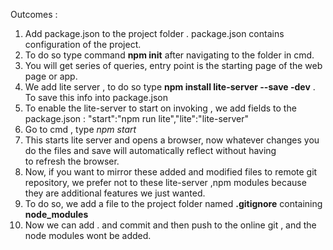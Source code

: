 Outcomes :                                                                                                                             
1. Add package.json to the project folder . package.json contains configuration of the project.                                                                    
2. To do so type command **npm init** after navigating to the folder in cmd.                                                              
3. You will get series of queries, entry point is the starting page of the web page or app.                                                              
4. We add lite server , to do so type **npm install lite-server --save -dev** . To save this info into package.json                               
5. To enable the lite-server to start on invoking , we add fields to the package.json : "start":"npm run lite","lite":"lite-server"                               
6. Go to cmd , type *npm start*                                                                                                                                                           
7. This starts lite server and opens a browser, now whatever changes you do the files and save will automatically reflect without having                                                              
  to refresh the browser.                                                                                             
8. Now, if you want to mirror these added and modified files to remote git repository, we prefer not to these lite-server ,npm modules
    because they are additional features we just wanted.                                                                                             
9. To do so, we add a file to the project folder named **.gitignore** containing **node_modules**                                                              
10. Now we can add .  and commit and then push to the online git , and the node modules wont be added.                               
